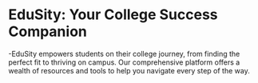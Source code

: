 # EduSity: Your College Success Companion
-EduSity empowers students on their college journey, from finding the perfect fit to thriving on campus. Our comprehensive platform offers a wealth of resources and tools to help you navigate every step of the way.

